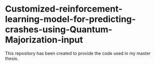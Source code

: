 # Customized-reinforcement-learning-model-for-predicting-crashes-using-Quantum-Majorization-input
This repository has been created to provide the code used in my master thesis. 
